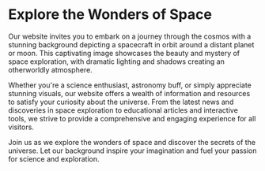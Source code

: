 <!--font:Montserrat-->

# Explore the Wonders of Space

Our website invites you to embark on a journey through the cosmos with a stunning background depicting a spacecraft in orbit around a distant planet or moon. This captivating image showcases the beauty and mystery of space exploration, with dramatic lighting and shadows creating an otherworldly atmosphere.

Whether you're a science enthusiast, astronomy buff, or simply appreciate stunning visuals, our website offers a wealth of information and resources to satisfy your curiosity about the universe. From the latest news and discoveries in space exploration to educational articles and interactive tools, we strive to provide a comprehensive and engaging experience for all visitors.

Join us as we explore the wonders of space and discover the secrets of the universe. Let our background inspire your imagination and fuel your passion for science and exploration.

<!--

Write me markdown content of website with wallpaper:

"A stylized depiction of a spacecraft in orbit around a distant planet or moon, with dramatic lighting and shadows."

The header of the page should not be copy of the text but rather a real content of the website which is using this wallpaper.


---


# Spacecraft Exploration Wallpaper

Welcome to our website featuring a stunning wallpaper of a spacecraft in orbit around a distant planet or moon. This stylized depiction showcases the beauty and mystery of space exploration, with dramatic lighting and shadows creating an otherworldly atmosphere.

Whether you're a fan of science fiction, astronomy, or simply appreciate stunning visuals, this wallpaper is sure to inspire your imagination. Use it as your desktop background, phone wallpaper, or even print it out and hang it on your wall.

Join us on a journey through the cosmos and discover the wonders of space exploration.


---


Heading should not include word "wallpaper". The website should not be about the wallpaper itself, wallpaper is just a related background, rewrite whole content.


---


# Explore the Wonders of Space

Our website invites you to embark on a journey through the cosmos with a stunning background depicting a spacecraft in orbit around a distant planet or moon. This captivating image showcases the beauty and mystery of space exploration, with dramatic lighting and shadows creating an otherworldly atmosphere.

Whether you're a science enthusiast, astronomy buff, or simply appreciate stunning visuals, our website offers a wealth of information and resources to satisfy your curiosity about the universe. From the latest news and discoveries in space exploration to educational articles and interactive tools, we strive to provide a comprehensive and engaging experience for all visitors.

Join us as we explore the wonders of space and discover the secrets of the universe. Let our background inspire your imagination and fuel your passion for science and exploration.


---


Write me a Google font which is best fitting for the website.

Pick from the list:
- Dancing Script
- Montserrat
- Lato
- Alegreya
- Raleway
- Great Vibes
- Inter
- Exo 2
- Playfair Display
- Lobster
- Roboto
- Poppins
- Barlow Condensed
- Open Sans
- Futura
- IBM Plex Sans
- Orbitron


Write just the font name nothing else.


---


Montserrat

-->
